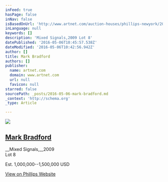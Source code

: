 ```yaml
---
inFeed: true
hasPage: false
inNav: false
isBasedOnUrl: 'http://www.artnet.com/auction-houses/phillips-newyork/20th-century-contemporary-art-evening-sale-2-8-May-2016/'
inLanguage: null
keywords: []
description: 'Mixed Signals,2009 Lot 8'
datePublished: '2016-05-06T10:45:57.538Z'
dateModified: '2016-05-06T10:42:56.942Z'
author: []
title: Mark Bradford
authors: []
publisher:
  name: artnet.com
  domain: www.artnet.com
  url: null
  favicon: null
starred: false
sourcePath: _posts/2016-05-06-mark-bradford.md
_context: 'http://schema.org'
_type: Article

---
```

![](https://the-grid-user-content.s3-us-west-2.amazonaws.com/04d6e045-ee62-487f-ba3d-35db07ca13fc.png)

## [Mark Bradford][0]

__Mixed Signals,__2009  
Lot 8

Est. 1,000,000--1,500,000 USD

[View on Phillips Website][1]

[0]: http://www.artnet.com/auction-houses/phillips-newyork/artist-mark-bradford/
[1]: http://phillips.com/detail/MARK-BRADFORD/NY010316/8